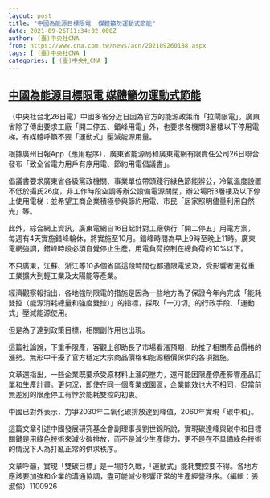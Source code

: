 ```yaml
---
layout: post
title: "中國為能源目標限電  媒體籲勿運動式節能"
date: 2021-09-26T11:34:02.000Z
author: (臺)中央社CNA
from: https://www.cna.com.tw/news/acn/202109260188.aspx
tags: [ (臺)中央社CNA ]
categories: [ (臺)中央社CNA ]
---
```

<!--1632656042000-->
[中國為能源目標限電  媒體籲勿運動式節能](https://www.cna.com.tw/news/acn/202109260188.aspx)
------

<div>
<div></div><div class="paragraph"><p>（中央社台北26日電）中國多省分近日因為官方的能源政策而「拉閘限電」。廣東省除了傳出要求工廠「開二停五、錯峰用電」外，也要求各機關3層樓以下停用電梯。有媒體呼籲不要「運動式」壓減能源用量。</p><p>根據廣州日報App（應用程序），廣東省能源局和廣東電網有限責任公司26日聯合發布「致全省電力用戶有序用電、節約用電倡議書」。</p><p>倡議書要求廣東省各級黨政機關、事業單位帶頭踐行綠色節能辦公，冷氣溫度設置不低於攝氏26度，非工作時段空調等辦公設備電源關閉，辦公場所3層樓及以下停止使用電梯；並希望工商企業積極參與節約用電、市民「居家照明儘量利用自然光」等。</p><p>此外，綜合網上資訊，廣東電網自16日起針對工廠執行「開二停五」用電方案，每週有4天實施錯峰輪休，將實施至10月。錯峰時間為早上9時至晚上11時。廣東電網強調，錯峰時段必須自覺停止生產，用電負荷控制在總負荷的10%以下。</p><p>不只廣東，江蘇、浙江等10多個省區這段時間也都遭限電波及，受影響者更從重工業擴大到輕工業及太陽能等產業。</p><p>經濟觀察報指出，各地強制限電的措施是因為一些地方為了保證今年內完成「能耗雙控（能源消耗總量和強度雙控）」的指標，採取「一刀切」的行政手段、「運動式」壓減能源使用。</p><p>但是為了達到政策目標，相關副作用也出現。</p><p>這篇社論說，下重手限產，客觀上卻助長了市場看漲預期，助推了相關產品價格的漲勢。無形中干擾了官方穩定大宗商品價格和能源穩價保供的各項措施。</p><p>文章還指出，一些企業既要承受原材料上漲的壓力，還可能因限產停產影響產品訂單和生產計畫。更何況，即使在同一個產業或園區，企業能效也大不相同，但當前無差別的限產停工有悖於能耗雙控的初衷。</p><p>中國已對外表示，力爭2030年二氧化碳排放達到峰值，2060年實現「碳中和」。</p><p>這篇文章引述中國發展研究基金會副理事長劉世錦所說，實現碳達峰與碳中和目標關鍵是用綠色技術來減少碳排放，而不是減少生產能力，更不是在不具備綠色技術的情況下人為打亂正常的供求秩序。</p><p>文章呼籲，實現「雙碳目標」是一場持久戰，「運動式」能耗雙控要不得。各地方應該要加強和企業的溝通協調，盡可能減少影響正常的生產經營秩序。（編輯：張淑伶）1100926</p></div>
</div>
